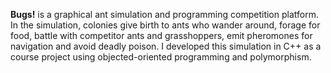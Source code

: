 <strong>Bugs!</strong> is a graphical ant simulation and programming competition platform. In the simulation, colonies give birth to ants who wander around, forage for food, battle with competitor ants and grasshoppers, emit pheromones for navigation and avoid deadly poison. I developed this simulation in C++ as a course project using objected-oriented programming and polymorphism.
